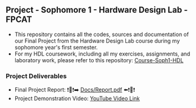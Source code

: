 ## Project - Sophomore 1 - Hardware Design Lab - FPCAT
- This repository contains all the codes, sources and documentation of our Final Project from the Hardware Design Lab course during my sophomore year's first semester.
- For my HDL coursework, including all my exercises, assignments, and laboratory work, please refer to this repository: [Course-Soph1-HDL](https://github.com/rogerfan48/Course-Soph1-HDL)

### Project Deliverables
- Final Project Report: ❗️🚨❗️➡️ [Docs/Report.pdf](https://github.com/rogerfan48/Project-Soph1-HDL-FPCAT/blob/main/Docs/Report.pdf) ⬅️❗️🚨❗️
- Project Demonstration Video: [YouTube Video Link](https://www.youtube.com/watch?v=rUI0usMOb2s)
